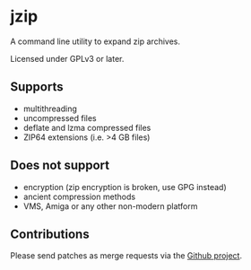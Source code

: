 # jzip

A command line utility to expand zip archives.

Licensed under GPLv3 or later.

## Supports

 - multithreading
 - uncompressed files
 - deflate and lzma compressed files
 - ZIP64 extensions (i.e. >4 GB files)

## Does not support

 - encryption (zip encryption is broken, use GPG instead)
 - ancient compression methods
 - VMS, Amiga or any other non-modern platform

## Contributions

Please send patches as merge requests via the [Github project](https://github.com/jpakkane/jzip).
